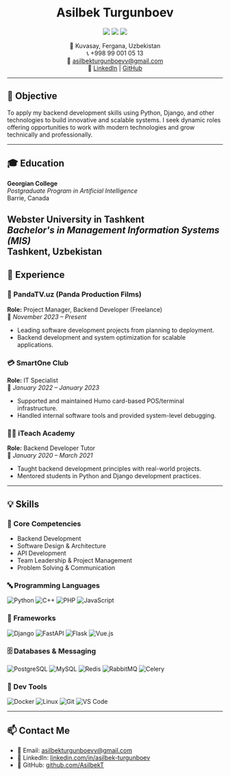 <div align="center">
  <h1>Asilbek Turgunboev</h1>
  <p>
    <img src="https://img.shields.io/badge/Role-Software%20Engineer-blue" />
    <img src="https://img.shields.io/badge/Experience-3%2B%20years-brightgreen" />
    <img src="https://img.shields.io/badge/Backend-Django%2C%20FastAPI%2C%20Flask-success" />
  </p>
  <p>
    📍 Kuvasay, Fergana, Uzbekistan <br>
    📞 +998 99 001 05 13 <br>
    📧 <a href="mailto:asilbekturgunboevv@gmail.com">asilbekturgunboevv@gmail.com</a> <br>
    🔗 <a href="https://www.linkedin.com/in/asilbek-turgunboev">LinkedIn</a> | <a href="https://github.com/AsilbekT">GitHub</a>
  </p>
</div>

---

## 🧭 Objective

To apply my backend development skills using Python, Django, and other technologies to build innovative and scalable systems. I seek dynamic roles offering opportunities to work with modern technologies and grow technically and professionally.

---

## 🎓 Education

**Georgian College**  
_Postgraduate Program in Artificial Intelligence_  
Barrie, Canada

**Webster University in Tashkent**  
_Bachelor's in Management Information Systems (MIS)_  
Tashkent, Uzbekistan
---

## 💼 Experience

### 🐼 PandaTV.uz (Panda Production Films)
**Role:** Project Manager, Backend Developer (Freelance)  
📅 *November 2023 – Present*

- Leading software development projects from planning to deployment.
- Backend development and system optimization for scalable applications.

### 💳 SmartOne Club
**Role:** IT Specialist  
📅 *January 2022 – January 2023*

- Supported and maintained Humo card-based POS/terminal infrastructure.
- Handled internal software tools and provided system-level debugging.

### 👨‍🏫 iTeach Academy
**Role:** Backend Developer Tutor  
📅 *January 2020 – March 2021*

- Taught backend development principles with real-world projects.
- Mentored students in Python and Django development practices.

---

## 💡 Skills

### 🧠 Core Competencies
- Backend Development
- Software Design & Architecture
- API Development
- Team Leadership & Project Management
- Problem Solving & Communication

### 🔤 Programming Languages
![Python](https://img.shields.io/badge/-Python-333333?style=flat&logo=python)
![C++](https://img.shields.io/badge/-C++-333333?style=flat&logo=c)
![PHP](https://img.shields.io/badge/-PHP-333333?style=flat&logo=php)
![JavaScript](https://img.shields.io/badge/-JavaScript-333333?style=flat&logo=javascript)

### 🧱 Frameworks
![Django](https://img.shields.io/badge/-Django-333333?style=flat&logo=django)
![FastAPI](https://img.shields.io/badge/-FastAPI-333333?style=flat&logo=fastapi)
![Flask](https://img.shields.io/badge/-Flask-333333?style=flat&logo=flask)
![Vue.js](https://img.shields.io/badge/-Vue.js-333333?style=flat&logo=vue.js)

### 🗄️ Databases & Messaging
![PostgreSQL](https://img.shields.io/badge/-PostgreSQL-333333?style=flat&logo=postgresql)
![MySQL](https://img.shields.io/badge/-MySQL-333333?style=flat&logo=mysql)
![Redis](https://img.shields.io/badge/-Redis-333333?style=flat&logo=redis)
![RabbitMQ](https://img.shields.io/badge/-RabbitMQ-333333?style=flat&logo=rabbitmq)
![Celery](https://img.shields.io/badge/-Celery-333333?style=flat&logo=celery)

### 🔧 Dev Tools
![Docker](https://img.shields.io/badge/-Docker-333333?style=flat&logo=docker)
![Linux](https://img.shields.io/badge/-Linux-333333?style=flat&logo=linux)
![Git](https://img.shields.io/badge/-Git-333333?style=flat&logo=git)
![VS Code](https://img.shields.io/badge/-VS%20Code-333333?style=flat&logo=visual-studio-code)

---

## 📫 Contact Me

- 📧 Email: [asilbekturgunboevv@gmail.com](mailto:asilbekturgunboevv@gmail.com)
- 💼 LinkedIn: [linkedin.com/in/asilbek-turgunboev](https://linkedin.com/in/asilbek-turgunboev)
- 🐙 GitHub: [github.com/AsilbekT](https://github.com/AsilbekT)
